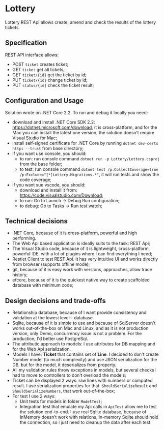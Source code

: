 # Lottery

Lottery REST Api allows create, amend and check the results of the lottery tickets.

## Specification

REST API interface allows:

* POST `ticket` creates ticket;
* GET `ticket` get all tickets;
* GET `ticket/{id}` get the ticket by id;
* PUT `ticket/{id}` change ticket by id;
* PUT `status/{id}` check the ticket result;

## Configuration and Usage

Solution wrote on .NET Core 2.2. To run and debug it locally you need:

* download and install .NET Core SDK 2.2: <https://dotnet.microsoft.com/download>, it is cross-platform, and for the Mac you can install the latest one version, the solution doesn't require Visual Studio for Mac;
* install self-signed certificate for .NET Core by running `dotnet dev-certs https --trust` from base directory;
* if you want use console, you should:
  * to run: run console command `dotnet run -p Lottery/Lottery.csproj` from the base folder;
  * to test: run console command `dotnet test /p:CollectCoverage=true /p:Exclude="[*]Lottery.Migrations.*"`, it will run tests and show the code coverage;
* if you want sue vscode, you should:
  * download and install it from: <https://code.visualstudio.com/Download>;
  * to run: Go to Launch -> Debug Run configuration;
  * to debug: Go to Tasks -> Run test watch;

## Technical decisions

* .NET Core, because of it is cross-platform, powerful and high performing.
* The Web Api based application is ideally suits to the task: REST Api;
* The Visual Studio code, because of it is lightweight, cross-platform, powerful IDE, with a lot of plugins where I can find everything I need;
* Restlet Client to test REST Api. It has very intuitive UI and works directly from browser (supports offline mode);
* git, because of it is easy work with versions, approaches, allow trace history;
* efcore, because of it is the quickest native way to create scaffolded database with minimum code;

## Design decisions and trade-offs

* Relationship database, because of I want provide consistency and validation at the lowest level - database.
* Sqlite, because of it is simple to use and because of SqlServer doesn't works out-of-the-box on Mac and Linux, and as it is not production version, only Demo, concurrency issue is not a problem. For the production, I'd better use PostgreSql.
* The attributic approach to models: I use attributes for DB mapping and for the Web Api serialization.
* Models I have: **Ticket** that contains set of **Line**. I decided to don't create Number model (to much complexity) and use JSON serialization for the DB, but for the model, it deserializes from property.
* All my validation rules throw exceptions in models, but several checks I had to move to controllers to don't overload the models;
* Ticket can be displayed 2 ways: raw lines with numbers or computed result. I use serialization properties for that: `ShouldSerializeResult` and `ShouldSerializeNumbers`, that work out-of-the-box;
* For test I use 2 ways:
  * Unit tests for models in folder `ModelTest`;
  * Integration test that emulate my Api calls in `ApiTest` allow me to test the solution end-to-end. I use real Sqlite database, because of InMemory doesn't work with relations, in-memory Sqlite should hold the connection, so I just need to cleanup the data after each test.
